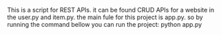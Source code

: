 This is a script for REST APIs.
it can be found CRUD APIs for a website in the user.py and item.py.
the main fule for this project is app.py. so by running the command bellow you can run the project:
python app.py
